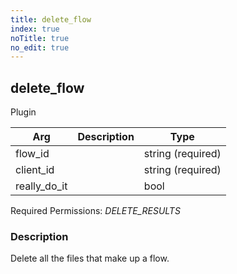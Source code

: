 ```yaml
---
title: delete_flow
index: true
noTitle: true
no_edit: true
---
```




<div class="vql_item"></div>


## delete_flow
<span class='vql_type pull-right page-header'>Plugin</span>



<div class="vqlargs"></div>

Arg | Description | Type
----|-------------|-----
flow_id||string (required)
client_id||string (required)
really_do_it||bool

Required Permissions: 
<i class="linkcolour label pull-right label-success">DELETE_RESULTS</i>

### Description

Delete all the files that make up a flow.

